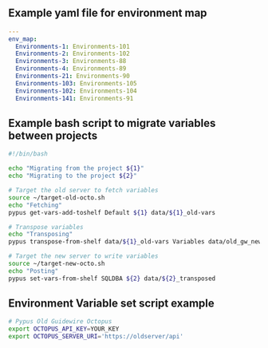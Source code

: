 ## Example yaml file for environment map
```yaml
---
env_map:
  Environments-1: Environments-101
  Environments-2: Environments-102
  Environments-3: Environments-88
  Environments-4: Environments-89
  Environments-21: Environments-90
  Environments-103: Environments-105
  Environments-102: Environments-104
  Environments-141: Environments-91
```

## Example bash script to migrate variables between projects
```bash
#!/bin/bash

echo "Migrating from the project ${1}"
echo "Migrating to the project ${2}"

# Target the old server to fetch variables
source ~/target-old-octo.sh
echo "Fetching"
pypus get-vars-add-toshelf Default ${1} data/${1}_old-vars

# Transpose variables
echo "Transposing"
pypus transpose-from-shelf data/${1}_old-vars Variables data/old_gw_new_sqldba.yml data/${2}_transposed

# Target the new server to write variables
source ~/target-new-octo.sh
echo "Posting"
pypus set-vars-from-shelf SQLDBA ${2} data/${2}_transposed
```

## Environment Variable set script example
```bash
# Pypus Old Guidewire Octopus
export OCTOPUS_API_KEY=YOUR_KEY
export OCTOPUS_SERVER_URI='https://oldserver/api'
```
